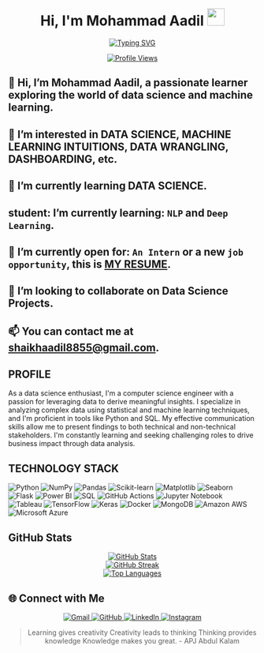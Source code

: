 <h1 align="center">Hi, I'm Mohammad Aadil <img src="https://media.giphy.com/media/hvRJCLFzcasrR4ia7z/giphy.gif" width="35"></h1>

<!-- Typing SVG with Text -->
<p align="center">
  <a href="https://github.com/DenverCoder1/readme-typing-svg">
    <img src="https://readme-typing-svg.herokuapp.com?lines=Data+Science+Enthusiast;Focused+Learner;Python|OOP;Machine+Learning|Deep+Learning|MLops;Always%20learning%20new%20things&center=true&width=500&height=50" alt="Typing SVG">
  </a>
</p>

<p align="center">
  <a href="https://github.com/Mohammad-Aadil">
    <img src="https://komarev.com/ghpvc/?username=Mohammad-Aadil&label=Profile%20views&color=0e75b6&style=plastic" alt="Profile Views" />
  </a>
</p>

## 👋 Hi, I’m Mohammad Aadil, a passionate learner exploring the world of data science and machine learning.
## 👀 I’m interested in DATA SCIENCE, MACHINE LEARNING INTUITIONS, DATA WRANGLING, DASHBOARDING, etc.
## 🌱 I’m currently learning DATA SCIENCE.
## student: I’m currently learning: `NLP` and `Deep Learning`.
## :thinking: I’m currently open for: `An Intern` or a new `job opportunity`, this is [MY RESUME](https://drive.google.com/file/d/1qol9N-HjanIPY37U_IkDL5MJWZDeZbYn/view?usp=sharing).

## 💞️ I’m looking to collaborate on Data Science Projects.
## 📫 You can contact me at shaikhaadil8855@gmail.com.

<h2>PROFILE</h2>
As a data science enthusiast, I'm a computer science engineer with a passion for leveraging data to derive meaningful insights. I specialize in analyzing complex data using statistical and machine learning techniques, and I'm proficient in tools like Python and SQL. My effective communication skills allow me to present findings to both technical and non-technical stakeholders. I'm constantly learning and seeking challenging roles to drive business impact through data analysis.

## TECHNOLOGY STACK
![Python](https://img.shields.io/badge/-Python-3776AB?style=flat-square&logo=python&logoColor=white)
![NumPy](https://img.shields.io/badge/-NumPy-013243?style=flat-square&logo=numpy&logoColor=white)
![Pandas](https://img.shields.io/badge/-Pandas-150458?style=flat-square&logo=pandas&logoColor=white)
![Scikit-learn](https://img.shields.io/badge/-Scikit--learn-F7931E?style=flat-square&logo=scikit-learn&logoColor=white)
![Matplotlib](https://img.shields.io/badge/-Matplotlib-11557c?style=flat-square&logo=python&logoColor=white)
![Seaborn](https://img.shields.io/badge/-Seaborn-3776AB?style=flat-square&logo=python&logoColor=white)
![Flask](https://img.shields.io/badge/-Flask-000000?style=flat-square&logo=flask&logoColor=white)
![Power BI](https://img.shields.io/badge/-Power%20BI-F2C811?style=flat-square&logo=power-bi&logoColor=black)
![SQL](https://img.shields.io/badge/-SQL-4479A1?style=flat-square&logo=Microsoft-SQL-Server&logoColor=white)
![GitHub Actions](https://img.shields.io/badge/-GitHub%20Actions-2088FF?style=flat-square&logo=github-actions&logoColor=white)
![Jupyter Notebook](https://img.shields.io/badge/-Jupyter%20Notebook-F37626?style=flat-square&logo=jupyter&logoColor=white)
![Tableau](https://img.shields.io/badge/-Tableau-E97627?style=flat-square&logo=tableau&logoColor=white)
![TensorFlow](https://img.shields.io/badge/-TensorFlow-FF6F00?style=flat-square&logo=tensorflow&logoColor=white)
![Keras](https://img.shields.io/badge/-Keras-D00000?style=flat-square&logo=keras&logoColor=white)
![Docker](https://img.shields.io/badge/-Docker-2496ED?style=flat-square&logo=docker&logoColor=white)
![MongoDB](https://img.shields.io/badge/-MongoDB-47A248?style=flat-square&logo=mongodb&logoColor=white)
![Amazon AWS](https://img.shields.io/badge/Amazon%20AWS-232F3E?style=flat-square&logo=amazon-aws&logoColor=white)
![Microsoft Azure](https://img.shields.io/badge/Microsoft%20Azure-0078D4?style=flat-square&logo=microsoft-azure&logoColor=white)

## GitHub Stats
<div align="center">
  <div class="github-stat-container">
    <a href="https://github.com/Mohammad-Aadil">
      <img src="https://github-readme-stats.vercel.app/api?username=Mohammad-Aadil&show_icons=true&theme=radical" alt="GitHub Stats" />
    </a>
  </div>

  <div class="github-stat-container">
    <a href="https://github.com/Mohammad-Aadil">
      <img src="https://github-readme-streak-stats.herokuapp.com/?user=Mohammad-Aadil&theme=radical" alt="GitHub Streak" />
    </a>
  </div>

  <div class="github-stat-container">
    <a href="https://github.com/Mohammad-Aadil">
      <img src="https://github-readme-stats.vercel.app/api/top-langs/?username=Mohammad-Aadil&layout=compact&theme=radical" alt="Top Languages" />
    </a>
  </div>
</div>

## 🌐 Connect with Me

<p align="center">
  <a href="mailto:shaikhaadil8855@gmail.com">
    <img src="https://img.shields.io/badge/gmail-%23EA4335.svg?style=plastic&logo=gmail&logoColor=white" alt="Gmail"/>
  </a>

  <a href="https://github.com/Mohammad-Aadil">
    <img src="https://img.shields.io/badge/github-%23181717.svg?style=plastic&logo=github&logoColor=white" alt="GitHub"/>
  </a>
  <a href="https://www.linkedin.com/in/mrmohammadaadil/">
    <img src="https://img.shields.io/badge/linkedin-%230A66C2.svg?style=plastic&logo=linkedin&logoColor=white" alt="LinkedIn"/>
  </a>
  <a href="https://www.instagram.com/shaikh.aadil/">
    <img src="https://img.shields.io/badge/instagram-%23E4405F.svg?style=plastic&logo=instagram&logoColor=white" alt="Instagram"/>
  </a>
</p>

<blockquote align="center">
  <p>Learning gives creativity Creativity leads to thinking Thinking provides knowledge Knowledge makes you great. - APJ Abdul Kalam</p>
</blockquote>
